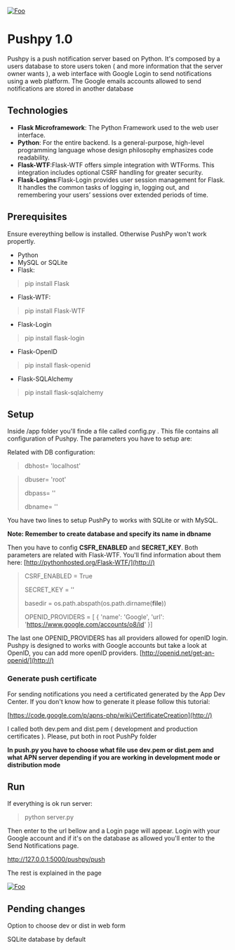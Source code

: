 [![Foo](http://img407.imageshack.us/img407/8403/logoasaf.jpg)](http://google.com.au/)

# Pushpy 1.0

Pushpy is a push notification server based on Python. It's composed by a users database to store users token ( and more information that the server owner wants ), a web interface with Google Login to send notifications using a web platform. The Google emails accounts allowed to send notifications are stored in another database

## Technologies
* **Flask Microframework**: The Python Framework used to the web user interface.
* **Python**: For the entire backend. Is a general-purpose, high-level programming language whose design philosophy emphasizes code readability.
* **Flask-WTF**:Flask-WTF offers simple integration with WTForms. This integration includes optional CSRF handling for greater security.
* **Flask-Logins**:Flask-Login provides user session management for Flask. It handles the common tasks of logging in, logging out, and remembering your users’ sessions over extended periods of time.

## Prerequisites
Ensure evereything bellow is installed. Otherwise PushPy won't work propertly.

* Python
* MySQL or SQLite
* Flask:
> 	pip install Flask
* Flask-WTF:
>	pip install Flask-WTF
* Flask-Login
>	pip install flask-login
* Flask-OpenID
>	pip install flask-openid
* Flask-SQLAlchemy
>	pip install flask-sqlalchemy

## Setup
Inside /app folder you'll finde a file called config.py .  This file contains all configuration of Pushpy. The parameters you have to setup are:

Related with DB configuration:
> dbhost= 'localhost'   

> dbuser= 'root' 
> 
> dbpass= ''
> 
> dbname= ''

You have two lines to setup PushPy to works with SQLite or with MySQL.

**Note: Remember to create database and specify its name in dbname**

Then you have to config **CSFR_ENABLED** and **SECRET_KEY**. Both parameters are related with Flask-WTF. You'll find information about them here: [http://pythonhosted.org/Flask-WTF/](http://)
> CSRF_ENABLED = True
> 
> SECRET_KEY = ''
> 
> basedir = os.path.abspath(os.path.dirname(__file__))
> 
> OPENID_PROVIDERS = [
>     { 'name': 'Google', 'url': 'https://www.google.com/accounts/o8/id' }]

The last one OPENID_PROVIDERS has all providers allowed for openID login. Pushpy is designed to works with Google accounts but take a look at OpenID, you can add more openID providers. [http://openid.net/get-an-openid/](http://)

### Generate push certificate
For sending notifications you need a certificated generated by the App Dev Center. If you don't know how to generate it please follow this tutorial:

[https://code.google.com/p/apns-php/wiki/CertificateCreation](http://)

I called both dev.pem and dist.pem ( development and production certificates ). Please, put both in root PushPy folder

**In push.py you have to choose what file use dev.pem or dist.pem and what APN server depending if you are working in development mode or distribution mode**

## Run
If everything is ok run server:
> python server.py

Then enter to the url bellow and a Login page will appear. Login with your Google account and if it's on the database as allowed you'll enter to the Send Notifications page.

[http://127.0.0.1:5000/pushpy/push
](http://)

The rest is explained in the page

[![Foo](http://img43.imageshack.us/img43/3857/capturadepantalla201303n.png)](http://google.com.au/)

## Pending changes
Option to choose dev or dist in web form

SQLite database by default
